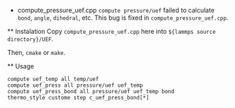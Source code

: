 * compute_pressure_uef.cpp
`compute pressure/uef` failed to calculate `bond`, `angle`, `dihedral`, etc. This bug is fixed in `compute_pressure_uef.cpp`.

** Instalation
Copy `compute_pressure_uef.cpp` here into `${lammps source directory}/UEF`.

Then, `cmake` or `make`.

** Usage
```
compute uef_temp all temp/uef
compute uef_press all pressure/uef uef_temp
compute uef_press_bond all pressure/uef uef_temp bond
thermo_style custome step c_uef_press_bond[*]
```
